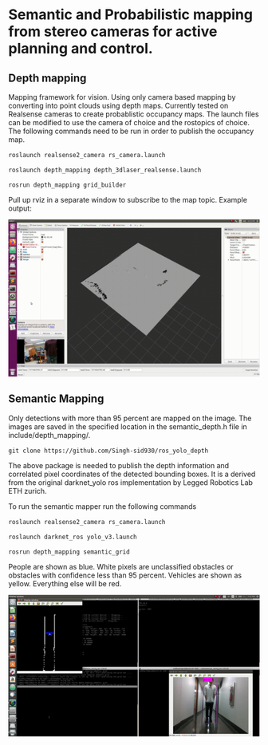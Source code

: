 # Semantic and Probabilistic mapping from stereo cameras for active planning and control. 

## Depth mapping

Mapping framework for vision. Using only camera based mapping by converting into point clouds using depth maps. 
Currently tested on Realsense cameras to create probablistic occupancy maps. The launch files can be modified to use the camera of choice and the rostopics of choice. 
The following commands need to be run in order to publish the occupancy map. 
```
roslaunch realsense2_camera rs_camera.launch
```

```
roslaunch depth_mapping depth_3dlaser_realsense.launch
```

```
rosrun depth_mapping grid_builder
```


Pull up rviz in a separate window to subscribe to the map topic. 
Example output: 

![](media.gif)


## Semantic Mapping

Only detections with more than 95 percent are mapped on the image. The images are saved in the specified location in the semantic_depth.h file in include/depth_mapping/. 

```
git clone https://github.com/Singh-sid930/ros_yolo_depth
```

The above package is needed to publish the depth information and correlated pixel coordinates of the detected bounding boxes. It is a derived from the original darknet_yolo ros implementation by Legged Robotics Lab ETH zurich. 

To run the semantic mapper run the following commands 

```
roslaunch realsense2_camera rs_camera.launch
```
``` 
roslaunch darknet_ros yolo_v3.launch
```
```
rosrun depth_mapping semantic_grid 
```

People are shown as blue. White pixels are unclassified obstacles or obstacles with confidence less than 95 percent. Vehicles are shown as yellow. Everything else will be red. 

![](semantic.gif)

